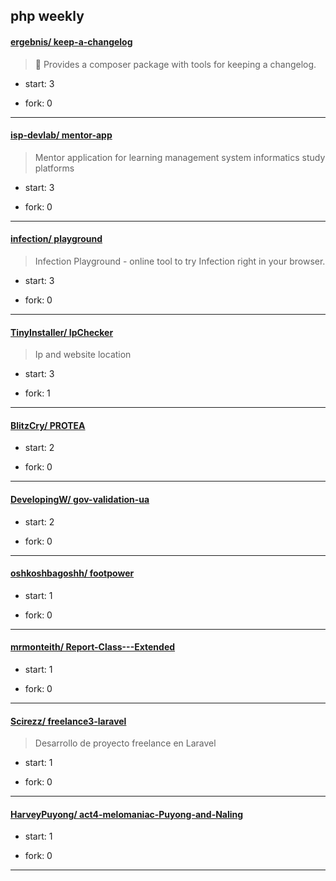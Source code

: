 ## php weekly

#### [ergebnis/ keep-a-changelog](https://github.com/ergebnis/keep-a-changelog)
>  📓 Provides a composer package with tools for keeping a changelog.
+ start: 3
+ fork: 0
---
#### [isp-devlab/ mentor-app](https://github.com/isp-devlab/mentor-app)
>  Mentor application for learning management system informatics study platforms
+ start: 3
+ fork: 0
---
#### [infection/ playground](https://github.com/infection/playground)
>  Infection Playground - online tool to try Infection right in your browser.
+ start: 3
+ fork: 0
---
#### [TinyInstaller/ IpChecker](https://github.com/TinyInstaller/IpChecker)
>  Ip and website location
+ start: 3
+ fork: 1
---
#### [BlitzCry/ PROTEA](https://github.com/BlitzCry/PROTEA)
>  
+ start: 2
+ fork: 0
---
#### [DevelopingW/ gov-validation-ua](https://github.com/DevelopingW/gov-validation-ua)
>  
+ start: 2
+ fork: 0
---
#### [oshkoshbagoshh/ footpower](https://github.com/oshkoshbagoshh/footpower)
>  
+ start: 1
+ fork: 0
---
#### [mrmonteith/ Report-Class---Extended](https://github.com/mrmonteith/Report-Class---Extended)
>  
+ start: 1
+ fork: 0
---
#### [Scirezz/ freelance3-laravel](https://github.com/Scirezz/freelance3-laravel)
>  Desarrollo de proyecto freelance en Laravel 
+ start: 1
+ fork: 0
---
#### [HarveyPuyong/ act4-melomaniac-Puyong-and-Naling](https://github.com/HarveyPuyong/act4-melomaniac-Puyong-and-Naling)
>  
+ start: 1
+ fork: 0
---